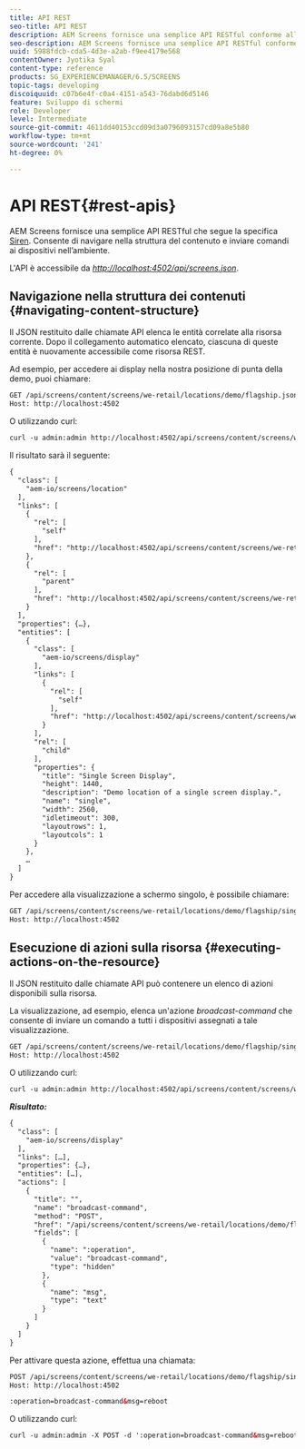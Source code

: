 ```yaml
---
title: API REST
seo-title: API REST
description: AEM Screens fornisce una semplice API RESTful conforme alle specifiche Siren. Segui questa pagina per scoprire come navigare nella struttura del contenuto e inviare comandi ai dispositivi nell’ambiente.
seo-description: AEM Screens fornisce una semplice API RESTful conforme alle specifiche Siren. Segui questa pagina per scoprire come navigare nella struttura del contenuto e inviare comandi ai dispositivi nell’ambiente.
uuid: 5988fdcb-cda5-4d3e-a2ab-f9ee4179e568
contentOwner: Jyotika Syal
content-type: reference
products: SG_EXPERIENCEMANAGER/6.5/SCREENS
topic-tags: developing
discoiquuid: c07b6e4f-c0a4-4151-a543-76dabd6d5146
feature: Sviluppo di schermi
role: Developer
level: Intermediate
source-git-commit: 4611dd40153ccd09d3a0796093157cd09a8e5b80
workflow-type: tm+mt
source-wordcount: '241'
ht-degree: 0%

---
```



# API REST{#rest-apis}

AEM Screens fornisce una semplice API RESTful che segue la specifica [Siren](https://github.com/kevinswiber/siren). Consente di navigare nella struttura del contenuto e inviare comandi ai dispositivi nell’ambiente.

L&#39;API è accessibile da [*http://localhost:4502/api/screens.json*](http://localhost:4502/api/screens.json).

## Navigazione nella struttura dei contenuti {#navigating-content-structure}

Il JSON restituito dalle chiamate API elenca le entità correlate alla risorsa corrente. Dopo il collegamento automatico elencato, ciascuna di queste entità è nuovamente accessibile come risorsa REST.

Ad esempio, per accedere ai display nella nostra posizione di punta della demo, puoi chiamare:

```xml
GET /api/screens/content/screens/we-retail/locations/demo/flagship.json HTTP/1.1
Host: http://localhost:4502
```

O utilizzando curl:

```xml
curl -u admin:admin http://localhost:4502/api/screens/content/screens/we-retail/locations/demo/flagship.json
```

Il risultato sarà il seguente:

```xml
{
  "class": [
    "aem-io/screens/location"
  ],
  "links": [
    {
      "rel": [
        "self"
      ],
      "href": "http://localhost:4502/api/screens/content/screens/we-retail/locations/demo/flagship.json"
    },
    {
      "rel": [
        "parent"
      ],
      "href": "http://localhost:4502/api/screens/content/screens/we-retail/locations/demo.json"
    }
  ],
  "properties": {…},
  "entities": [
    {
      "class": [
        "aem-io/screens/display"
      ],
      "links": [
        {
          "rel": [
            "self"
          ],
          "href": "http://localhost:4502/api/screens/content/screens/we-retail/locations/demo/flagship/single.json"
        }
      ],
      "rel": [
        "child"
      ],
      "properties": {
        "title": "Single Screen Display",
        "height": 1440,
        "description": "Demo location of a single screen display.",
        "name": "single",
        "width": 2560,
        "idletimeout": 300,
        "layoutrows": 1,
        "layoutcols": 1
      }
    },
    …
  ]
}
```

Per accedere alla visualizzazione a schermo singolo, è possibile chiamare:

```xml
GET /api/screens/content/screens/we-retail/locations/demo/flagship/single.json HTTP/1.1
Host: http://localhost:4502
```

## Esecuzione di azioni sulla risorsa {#executing-actions-on-the-resource}

Il JSON restituito dalle chiamate API può contenere un elenco di azioni disponibili sulla risorsa.

La visualizzazione, ad esempio, elenca un&#39;azione *broadcast-command* che consente di inviare un comando a tutti i dispositivi assegnati a tale visualizzazione.

```xml
GET /api/screens/content/screens/we-retail/locations/demo/flagship/single.json HTTP/1.1
Host: http://localhost:4502
```

O utilizzando curl:

```xml
curl -u admin:admin http://localhost:4502/api/screens/content/screens/we-retail/locations/demo/flagship/single.json
```

***Risultato:***

```xml
{
  "class": [
    "aem-io/screens/display"
  ],
  "links": […],
  "properties": {…},
  "entities": […],
  "actions": [
    {
      "title": "",
      "name": "broadcast-command",
      "method": "POST",
      "href": "/api/screens/content/screens/we-retail/locations/demo/flagship/single",
      "fields": [
        {
          "name": ":operation",
          "value": "broadcast-command",
          "type": "hidden"
        },
        {
          "name": "msg",
          "type": "text"
        }
      ]
    }
  ]
}
```

Per attivare questa azione, effettua una chiamata:

```xml
POST /api/screens/content/screens/we-retail/locations/demo/flagship/single.json HTTP/1.1
Host: http://localhost:4502

:operation=broadcast-command&msg=reboot
```

O utilizzando curl:

```xml
curl -u admin:admin -X POST -d ':operation=broadcast-command&msg=reboot' http://localhost:4502/api/screens/content/screens/we-retail/locations/demo/flagship/single.json
```

